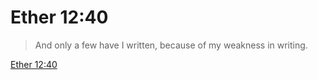 # Ether 12:40

> And only a few have I written, because of my weakness in writing.

[Ether 12:40](https://www.churchofjesuschrist.org/study/scriptures/bofm/ether/12?lang=eng&id=p40#p40)



